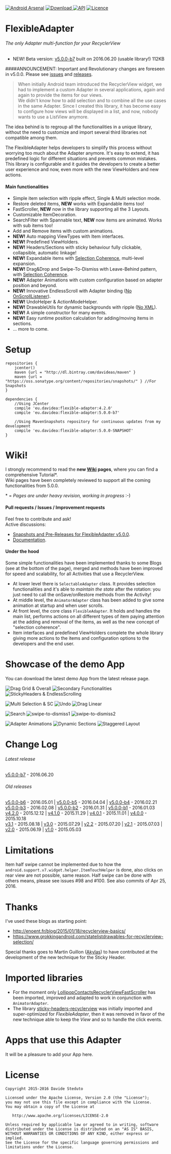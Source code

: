 [![Android Arsenal](https://img.shields.io/badge/Android%20Arsenal-FlexibleAdapter-green.svg?style=flat)](http://android-arsenal.com/details/1/2207)
[![Download](https://api.bintray.com/packages/davideas/maven/flexible-adapter/images/download.svg) ](https://bintray.com/davideas/maven/flexible-adapter/_latestVersion)
[![API](https://img.shields.io/badge/API-14%2B-green.svg?style=flat)](https://android-arsenal.com/api?level=14)
[![Licence](https://img.shields.io/badge/Licence-Apache2-blue.svg)](http://www.apache.org/licenses/LICENSE-2.0)

# FlexibleAdapter

###### The only Adapter multi-function for your RecyclerView
- NEW! Beta version: [v5.0.0-b7](https://github.com/davideas/FlexibleAdapter/releases/tag/5.0.0-b7) built on 2016.06.20 (usable library!) 112KB

####ANNOUNCEMENT: Important and Revolutionary changes are foreseen in v5.0.0. Please see [issues](https://github.com/davideas/FlexibleAdapter/issues) and [releases](https://github.com/davideas/FlexibleAdapter/releases).

> When initially Android team introduced the RecyclerView widget, we had to implement a custom Adapter in several applications, again and again to provide the items for our views.<br/>
We didn't know how to add selection and to combine all the use cases in the same Adapter.
Since I created this library, it has become easy to configure how views will be displayed in a list, and now, nobody wants to use a ListView anymore.

The idea behind is to regroup all the functionalities in a unique library, without the need to customize and import several third libraries not compatible among them.

The FlexibleAdapter helps developers to simplify this process without worrying too much about the Adapter anymore. It's easy to extend, it has predefined logic for different situations and prevents common mistakes.<br/>
This library is configurable and it guides the developers to create a better user experience and now, even more with the new ViewHolders and new actions.

#### Main functionalities
* Simple item selection with ripple effect, Single & Multi selection mode.
* Restore deleted items, **NEW** works with Expandable items too!
* FastScroller, **NEW** now in the library supporting all the 3 Layouts.
* Customizable ItemDecoration.
* SearchFilter with Spannable text, **NEW** now items are animated. Works with sub items too!
* Add and Remove items with custom animations.
* **NEW!** Auto mapping ViewTypes with Item interfaces.
* **NEW!** Predefined ViewHolders.
* **NEW!** Headers/Sections with sticky behaviour fully clickable, collapsible, automatic linkage!
* **NEW!** Expandable items with <u>Selection Coherence</u>, multi-level expansion.
* **NEW!** Drag&Drop and Swipe-To-Dismiss with Leave-Behind pattern, with <u>Selection Coherence</u>.
* **NEW!** Adapter Animations with custom configuration based on adapter position and beyond.
* **NEW!** Innovative EndlessScroll with Adapter binding (<u>No OnScrollListener</u>).
* **NEW!** UndoHelper &amp; ActionModeHelper.
* **NEW!** DrawableUtils for dynamic backgrounds with ripple (<u>No XML</u>).
* **NEW!** A simple constructor for many events.
* **NEW!** Easy runtime position calculation for adding/moving items in sections.
* ... more to come.

# Setup
```
repositories {
	jcenter()
	maven {url = "http://dl.bintray.com/davideas/maven" }
	maven {url = "https://oss.sonatype.org/content/repositories/snapshots/" } //For Snapshots
}
```
```
dependencies {
	//Using JCenter
	compile 'eu.davidea:flexible-adapter:4.2.0'
	compile 'eu.davidea:flexible-adapter:5.0.0-b7'
	
	//Using MavenSnapshots repository for continuous updates from my development
	compile 'eu.davidea:flexible-adapter:5.0.0-SNAPSHOT'
}
```

# Wiki!
I strongly recommend to read the **new [Wiki](https://github.com/davideas/FlexibleAdapter/wiki) pages**, where you can find a comprehensive Tutorial*.<br/>
Wiki pages have been completely reviewed to support all the coming functionalities from 5.0.0.

\* = _Pages are under heavy revision, working in progress_ :-)

#### Pull requests / Issues / Improvement requests
Feel free to contribute and ask!<br/>
Active discussions:
- [Snapshots and Pre-Releases for FlexibleAdapter v5.0.0](https://github.com/davideas/FlexibleAdapter/issues/39).
- [Documentation](https://github.com/davideas/FlexibleAdapter/issues/120).

#### Under the hood
Some simple functionalities have been implemented thanks to some Blogs (see at the bottom of the page), merged and methods have been improved for speed and scalability, for all Activities that use a RecyclerView.

* At lower level there is `SelectableAdapter` class. It provides selection functionalities and it's able to _maintain the state_ after the rotation: you just need to call the onSave/onRestore methods from the Activity!
* At middle level, the `AnimatorAdapter` class has been added to give some animation at startup and when user scrolls.
* At front level, the core class `FlexibleAdapter`. It holds and handles the main list, performs actions on all different types of item paying attention at the adding and removal of the items, as well as the new concept of "selection coherence".
* Item interfaces and predefined ViewHolders complete the whole library giving more actions to the items and configuration options to the developers and the end user.

# Showcase of the demo App
You can download the latest demo App from the latest release page.

![Drag Grid & Overall](/screenshots/drag_grid_overall.png)
![Secondary Functionalities](/screenshots/secondary_functionalities.png)
![StickyHeaders & EndlessScrolling](/screenshots/sticky_headers.png)

![Multi Selection & SC](/screenshots/multi_selection_sc.png)
![Undo](/screenshots/undo_single_selection.png)
![Drag Linear](/screenshots/drag_linear.png)

![Search](/screenshots/search_sections.png)
![swipe-to-dismiss1](/screenshots/swipe-to-dismiss1.png)
![swipe-to-dismiss2](/screenshots/swipe-to-dismiss2.png)

![Adapter Animations](/screenshots/adapter_animations.png)
![Dynamic Sections](/screenshots/dynamic_sections.png)
![Staggered Layout](/screenshots/dynamic_staggered_layout.png)

# Change Log
###### Latest release
[v5.0.0-b7](https://github.com/davideas/FlexibleAdapter/releases/tag/5.0.0-b7) - 2016.06.20

###### Old releases
[v5.0.0-b6](https://github.com/davideas/FlexibleAdapter/releases/tag/5.0.0-b6) - 2016.05.01 | 
[v5.0.0-b5](https://github.com/davideas/FlexibleAdapter/releases/tag/5.0.0-b5) - 2016.04.04 | 
[v5.0.0-b4](https://github.com/davideas/FlexibleAdapter/releases/tag/5.0.0-b4) - 2016.02.21<br/>
[v5.0.0-b3](https://github.com/davideas/FlexibleAdapter/releases/tag/5.0.0-b3) - 2016.02.08 | 
[v5.0.0-b2](https://github.com/davideas/FlexibleAdapter/releases/tag/5.0.0-b2) - 2016.01.31 | 
[v5.0.0-b1](https://github.com/davideas/FlexibleAdapter/releases/tag/5.0.0-b1) - 2016.01.03<br/>
[v4.2.0](https://github.com/davideas/FlexibleAdapter/releases/tag/4.2.0) - 2015.12.12 | 
[v4.1.0](https://github.com/davideas/FlexibleAdapter/releases/tag/4.1.0) - 2015.11.29 | 
[v4.0.1](https://github.com/davideas/FlexibleAdapter/releases/tag/4.0.1) - 2015.11.01 | 
[v4.0.0](https://github.com/davideas/FlexibleAdapter/releases/tag/4.0.0) - 2015.10.18<br/>
[v3.1](https://github.com/davideas/FlexibleAdapter/releases/tag/v3.1) - 2015.08.18 | 
[v3.0](https://github.com/davideas/FlexibleAdapter/releases/tag/v3.0) - 2015.07.29 | 
[v2.2](https://github.com/davideas/FlexibleAdapter/releases/tag/v2.2) - 2015.07.20 | 
[v2.1](https://github.com/davideas/FlexibleAdapter/releases/tag/v2.1) - 2015.07.03 | 
[v2.0](https://github.com/davideas/FlexibleAdapter/releases/tag/v2.0) - 2015.06.19 | 
[v1.0](https://github.com/davideas/FlexibleAdapter/releases/tag/v1.0) - 2015.05.03

# Limitations
Item half swipe cannot be implemented due to how the `android.support.v7.widget.helper.ItemTouchHelper` is done, also clicks on rear view are not possible, same reason.
Half swipe can be done with others means, please see issues #98 and #100. See also commits of Apr 25, 2016. 

# Thanks
I've used these blogs as starting point:
- http://enoent.fr/blog/2015/01/18/recyclerview-basics/
- https://www.grokkingandroid.com/statelistdrawables-for-recyclerview-selection/

Special thanks goes to Martin Guillon ([Akylas](https://github.com/Akylas)) to have contributed at the development of the new technique for the Sticky Header.

# Imported libraries
- For the moment only [LollipopContactsRecyclerViewFastScroller](https://github.com/AndroidDeveloperLB/LollipopContactsRecyclerViewFastScroller) has been imported, improved and adapted to work in conjunction with `AnimatorAdapter`.
- The library [sticky-headers-recyclerview](https://github.com/timehop/sticky-headers-recyclerview) was initially imported and super-optimized for _FlexibleAdapter_, then it was removed in favor of the new technique able to keep the _View_ and so to handle the click events.

# Apps that use this Adapter
It will be a pleasure to add your App here.

# License

    Copyright 2015-2016 Davide Steduto

    Licensed under the Apache License, Version 2.0 (the "License");
    you may not use this file except in compliance with the License.
    You may obtain a copy of the License at

       http://www.apache.org/licenses/LICENSE-2.0

    Unless required by applicable law or agreed to in writing, software
    distributed under the License is distributed on an "AS IS" BASIS,
    WITHOUT WARRANTIES OR CONDITIONS OF ANY KIND, either express or implied.
    See the License for the specific language governing permissions and
    limitations under the License.
